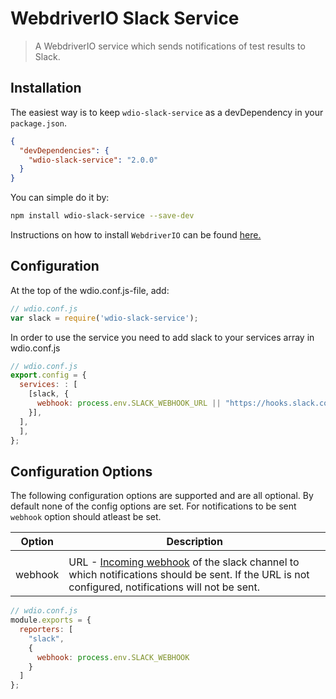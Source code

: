 # WebdriverIO Slack Service

> A WebdriverIO service which sends notifications of test results to Slack.

## Installation

The easiest way is to keep `wdio-slack-service` as a devDependency in your `package.json`.

```json
{
  "devDependencies": {
    "wdio-slack-service": "2.0.0"
  }
}
```

You can simple do it by:

```bash
npm install wdio-slack-service --save-dev
```

Instructions on how to install `WebdriverIO` can be found [here.](https://webdriver.io/docs/gettingstarted.html)

## Configuration
At the top of the wdio.conf.js-file, add:
 
```js
// wdio.conf.js
var slack = require('wdio-slack-service');
```

In order to use the service you need to add slack to your services array in wdio.conf.js

```js
// wdio.conf.js
export.config = {
  services: : [
    [slack, {
      webhook: process.env.SLACK_WEBHOOK_URL || "https://hooks.slack.com/........",       
    }],
  ],
  ],
};
```

## Configuration Options

The following configuration options are supported and are all optional. By default none of the config options are set.
For notifications to be sent `webhook` option should atleast be set.

| Option  | Description                                                                                                                                                                                 |
| ------- | ------------------------------------------------------------------------------------------------------------------------------------------------------------------------------------------- |
|         |
| webhook | URL - [Incoming webhook](https://api.slack.com/incoming-webhooks) of the slack channel to which notifications should be sent. If the URL is not configured, notifications will not be sent. |

```js
// wdio.conf.js
module.exports = {
  reporters: [
    "slack",
    {
      webhook: process.env.SLACK_WEBHOOK
    }
  ]
};
```
